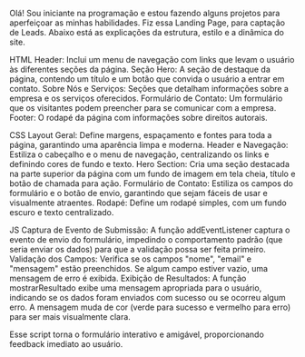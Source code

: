 Olá! Sou iniciante na programação e estou fazendo alguns projetos para aperfeiçoar as minhas habilidades. Fiz essa Landing Page, para captação de Leads. Abaixo está as explicações da estrutura, estilo e a dinâmica do site.

HTML
Header: Inclui um menu de navegação com links que levam o usuário às diferentes seções da página.
Seção Hero: A seção de destaque da página, contendo um título e um botão que convida o usuário a entrar em contato.
Sobre Nós e Serviços: Seções que detalham informações sobre a empresa e os serviços oferecidos.
Formulário de Contato: Um formulário que os visitantes podem preencher para se comunicar com a empresa.
Footer: O rodapé da página com informações sobre direitos autorais.

CSS
Layout Geral: Define margens, espaçamento e fontes para toda a página, garantindo uma aparência limpa e moderna.
Header e Navegação: Estiliza o cabeçalho e o menu de navegação, centralizando os links e definindo cores de fundo e texto.
Hero Section: Cria uma seção destacada na parte superior da página com um fundo de imagem em tela cheia, título e botão de chamada para ação.
Formulário de Contato: Estiliza os campos do formulário e o botão de envio, garantindo que sejam fáceis de usar e visualmente atraentes.
Rodapé: Define um rodapé simples, com um fundo escuro e texto centralizado.

JS
Captura de Evento de Submissão: A função addEventListener captura o evento de envio do formulário, impedindo o comportamento padrão (que seria enviar os dados) para que a validação possa ser feita primeiro.
Validação dos Campos: Verifica se os campos "nome", "email" e "mensagem" estão preenchidos. Se algum campo estiver vazio, uma mensagem de erro é exibida.
Exibição de Resultados: A função mostrarResultado exibe uma mensagem apropriada para o usuário, indicando se os dados foram enviados com sucesso ou se ocorreu algum erro. A mensagem muda de cor (verde para sucesso e vermelho para erro) para ser mais visualmente clara.


Esse script torna o formulário interativo e amigável, proporcionando feedback imediato ao usuário.